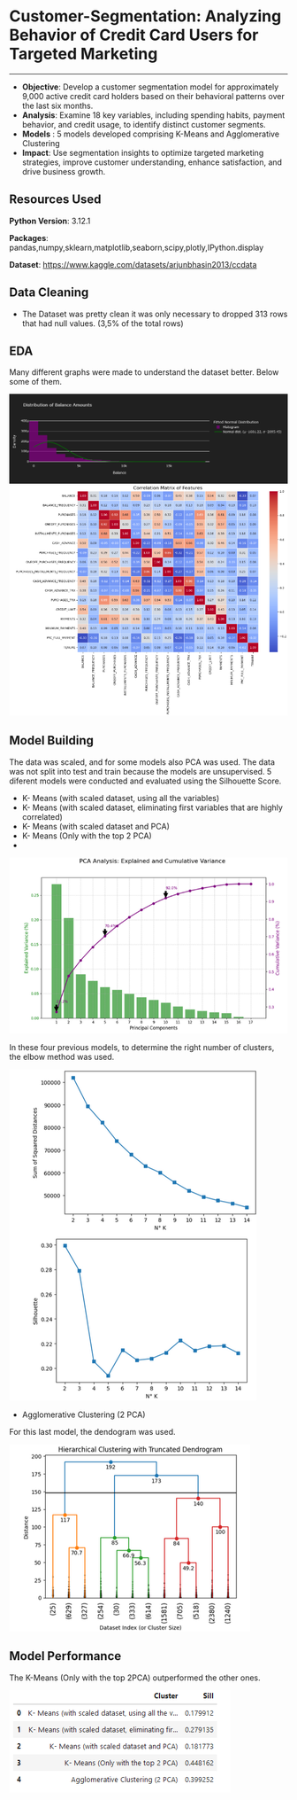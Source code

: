# Customer-Segmentation: Analyzing Behavior of Credit Card Users for Targeted Marketing
---

- **Objective**: Develop a customer segmentation model for approximately 9,000 active credit card holders based on their behavioral patterns over the last six months.
- **Analysis**: Examine 18 key variables, including spending habits, payment behavior, and credit usage, to identify distinct customer segments.
- **Models** : 5 models developed comprising K-Means and Agglomerative Clustering
- **Impact**: Use segmentation insights to optimize targeted marketing strategies, improve customer understanding, enhance satisfaction, and drive business growth.

## Resources Used

**Python Version**: 3.12.1

**Packages**: pandas,numpy,sklearn,matplotlib,seaborn,scipy,plotly,IPython.display

**Dataset**: https://www.kaggle.com/datasets/arjunbhasin2013/ccdata

## Data Cleaning

- The Dataset was pretty clean it was only necessary to dropped 313 rows that had null values. (3,5% of the total rows)

## EDA

Many different graphs were made to understand the dataset better. Below some of them. 

![Example Image](images/Distribution_of_balanced_amounts.png)
![Example Image](images/Correlation.png)

## Model Building

The data was scaled, and for some models also PCA was used. The data was not split into test and train because the models are unsupervised.
5 diferent models were conducted and evaluated using the Silhouette Score.

- K- Means (with scaled dataset, using all the variables)
- K- Means (with scaled dataset, eliminating first variables that are highly correlated)
- K- Means (with scaled dataset and PCA)
- K- Means (Only with the top 2 PCA)
- 
![Example Image](images/PCA.png)

In these four previous models, to determine the right number of clusters, the elbow method was used.

![Example Image](images/elbowmethod.png)

- Agglomerative Clustering (2 PCA)

For this last model, the dendogram was used.

![Example Image](images/Dendogram.png)

## Model Performance

The K-Means (Only with the top 2PCA) outperformed the other ones.

![Example Image](images/BestModel.png)


